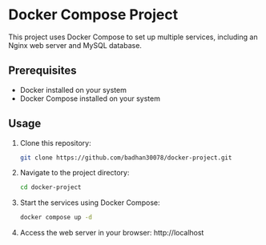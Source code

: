 # Docker Compose Project

This project uses Docker Compose to set up multiple services, including an Nginx web server and MySQL database.

## Prerequisites

- Docker installed on your system
- Docker Compose installed on your system

## Usage

1. Clone this repository:

   ```bash
   git clone https://github.com/badhan30078/docker-project.git

2. Navigate to the project directory:
   ```bash
   cd docker-project

3. Start the services using Docker Compose:
   ```bash
   docker compose up -d

4. Access the web server in your browser:
   http://localhost


   
   
